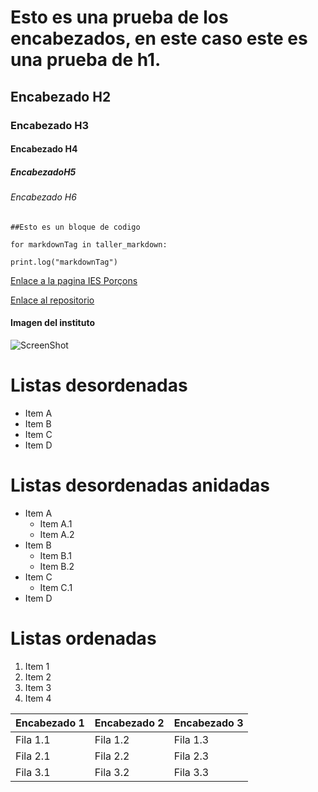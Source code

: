 # Esto es una prueba de los encabezados, en este caso este es una prueba de h1.
## Encabezado H2
### Encabezado H3
#### Encabezado H4
##### EncabezadoH5
###### Encabezado H6

```
##Esto es un bloque de codigo

for markdownTag in taller_markdown:

print.log("markdownTag")

```
[Enlace a la pagina IES Porçons](https://portal.edu.gva.es/iesporcons/)

[Enlace al repositorio](https://github.com/ConnorTheCone/LLMarcas_Practica0)



#### Imagen del instituto

![ScreenShot](https://portal.edu.gva.es/iesporcons/wp-content/uploads/sites/324/2020/05/institut.jpg)

# Listas desordenadas

* Item A
* Item B
* Item C
* Item D

# Listas desordenadas anidadas

* Item A
    * Item A.1
    * Item A.2
* Item B
    * Item B.1
    * Item B.2
* Item C
    * Item C.1
* Item D

# Listas ordenadas

1. Item 1
2. Item 2
3. Item 3
4. Item 4

| Encabezado 1 | Encabezado 2 | Encabezado 3 |
| --- | --- | --- |
| Fila 1.1 | Fila 1.2 | Fila 1.3 |
| Fila 2.1 | Fila 2.2 | Fila 2.3 |
| Fila 3.1 | Fila 3.2 | Fila 3.3 |
